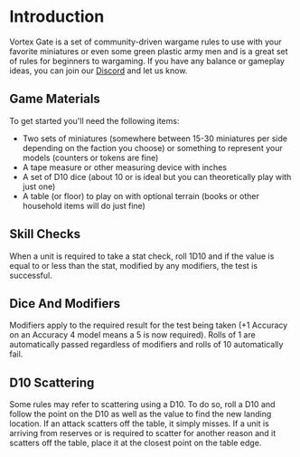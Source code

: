# Introduction
Vortex Gate is a set of community-driven wargame rules to use with your favorite miniatures or even some green plastic army men and is a great set of rules for beginners to wargaming. If you have any balance or gameplay ideas, you can join our [Discord](https://discord.gg/M9sets4) and let us know.

## Game Materials
To get started you'll need the following items:
* Two sets of miniatures (somewhere between 15-30 miniatures per side depending on the faction you choose) or something to represent your models (counters or tokens are fine)
* A tape measure or other measuring device with inches
* A set of D10 dice (about 10 or is ideal but you can theoretically play with just one)
* A table (or floor) to play on with optional terrain (books or other household items will do just fine)

## Skill Checks
When a unit is required to take a stat check, roll 1D10 and if the value is equal to or less than the stat, modified by any modifiers, the test is successful.

## Dice And Modifiers
Modifiers apply to the required result for the test being taken (+1 Accuracy on an Accuracy 4 model means a 5 is now required).
Rolls of 1 are automatically passed regardless of modifiers and rolls of 10 automatically fail.

## D10 Scattering
Some rules may refer to scattering using a D10. To do so, roll a D10 and follow the point on the D10 as well as the value to find the new landing location. If an attack scatters off the table, it simply misses. If a unit is arriving from reserves or is required to scatter for another reason and it scatters off the table, place it at the closest point on the table edge.